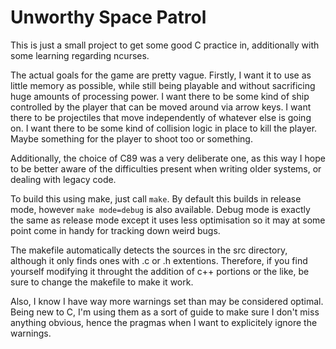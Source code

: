 # Unworthy Space Patrol

This is just a small project to get some good C practice in, additionally with
some learning regarding ncurses.

The actual goals for the game are pretty vague. Firstly, I want it to use as
little memory as possible, while still being playable and without sacrificing
huge amounts of processing power. I want there to be some kind of ship
controlled by the player that can be moved around via arrow keys. I want there
to be projectiles that move independently of whatever else is going on. I want
there to be some kind of collision logic in place to kill the player. Maybe
something for the player to shoot too or something.

Additionally, the choice of C89 was a very deliberate one, as this way I hope
to be better aware of the difficulties present when writing older systems, or
dealing with legacy code.

To build this using make, just call `make`. By default this builds in release
mode, however `make mode=debug` is also available. Debug mode is exactly the
same as release mode except it uses less optimisation so it may at some point
come in handy for tracking down weird bugs.

The makefile automatically detects the sources in the src directory, although it
only finds ones with .c or .h extentions. Therefore, if you find yourself
modifying it throught the addition of c++ portions or the like, be sure to
change the makefile to make it work.

Also, I know I have way more warnings set than may be considered optimal. Being
new to C, I'm using them as a sort of guide to make sure I don't miss anything
obvious, hence the pragmas when I want to explicitely ignore the warnings.
